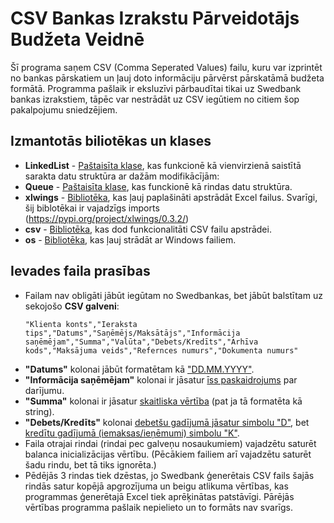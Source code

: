 # CSV Bankas Izrakstu Pārveidotājs Budžeta Veidnē
Šī programa saņem CSV (Comma Seperated Values) failu, kuru var izprintēt no bankas pārskatiem un ļauj doto informāciju pārvērst pārskatāmā budžeta formātā. Programma pašlaik ir eksluzīvi pārbaudītai tikai uz Swedbank bankas izrakstiem, tāpēc var nestrādāt uz CSV iegūtiem no citiem šop pakalpojumu sniedzējiem.

## Izmantotās biliotēkas un klases
* __LinkedList__ - <ins>Paštaisīta klase</ins>, kas funkcionē kā vienvirzienā saistītā sarakta datu struktūra ar dažām modifikācījām:
* __Queue__ - <ins>Paštaisīta klase</ins>, kas funckionē kā rindas datu struktūra.
* __xlwings__ - <ins>Bibliotēka</ins>, kas ļauj paplašināti apstrādāt Excel failus. Svarīgi, šij biblotēkai ir vajadzīgs imports (https://pypi.org/project/xlwings/0.3.2/)
* __csv__ - <ins>Bibliotēka</ins>, kas dod funkcionalitāti CSV failu apstrādei.
* __os__ - <ins>Bibliotēka</ins>, kas ļauj strādāt ar Windows failiem. 

## Ievades faila prasības
* Failam nav obligāti jābūt iegūtam no Swedbankas, bet jābūt balstītam uz sekojošo __CSV galveni__:
  ```
  "Klienta konts","Ieraksta tips","Datums","Saņēmējs/Maksātājs","Informācija saņēmējam","Summa","Valūta","Debets/Kredīts","Arhīva kods","Maksājuma veids","Refernces numurs","Dokumenta numurs"
  ```
* __"Datums"__ kolonai jābūt formatētam kā <ins>"DD.MM.YYYY"</ins>.
* __"Informācija saņēmējam"__ kolonai ir jāsatur <ins>īss paskaidrojums</ins> par darījumu.
* __"Summa"__ kolonai ir jāsatur <ins>skaitliska vērtība</ins> (pat ja tā formatēta kā string). 
* __"Debets/Kredīts"__ kolonai <ins>debetšu gadījumā jāsatur simbolu "D"</ins>, bet <ins>kredītu gadījumā (iemaksas/ieņēmumi) simbolu "K"</ins>.
* Faila otrajai rindai (rindai pec galveņu nosaukumiem) vajadzētu saturēt balanca inicializācijas vērtību. (Pēcākiem failiem arī vajadzētu saturēt šadu rindu, bet tā tiks ignorēta.)
* Pēdējās 3 rindas tiek dzēstas, jo Swedbank ģenerētais CSV fails šajās rindās satur kopējā apgrozījuma un beigu atlikuma vērtības, kas programmas ģenerētajā Excel tiek aprēķinātas patstāvīgi.
Pārējās vērtības programma pašlaik nepielieto un to formāts nav svarīgs.
